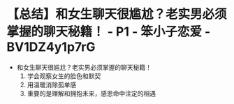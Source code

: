 # 【总结】和女生聊天很尴尬？老实男必须掌握的聊天秘籍！ - P1 - 笨小子恋爱 - BV1DZ4y1p7rG

-   和女生聊天很尴尬？老实男必须掌握的聊天秘籍！
    1.  学会观察女生的脸色和默契
    2.  用温暖消除孤单感
    3.  重要的是理解和拥抱未来，感恩命中注定的相遇
